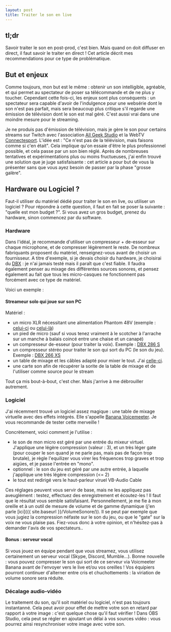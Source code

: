 ```yaml
---
layout: post
title: Traiter le son en live
---
```


## tl;dr
Savoir traiter le son en post-prod, c'est bien. Mais quand on doit diffuser en direct, il faut savoir le traiter en direct ! Cet article décrit mes recommendations pour ce type de problématique.

## But et enjeux
Comme toujours, mon but est le même : obtenir un son intelligible, agréable, et qui permet au spectateur de poser sa télécommande et de ne plus y toucher. Cependant cette fois-ci, les enjeux sont plus conséquents : un spectateur sera capable d'avoir de l'indulgence pour une websérie dont le son n'est pas parfait, mais sera beaucoup plus critique s'il regarde une émission de télévision dont le son est mal géré. C'est aussi vrai dans une moindre mesure pour le streaming.

Je ne produis pas d'émission de télévision, mais je gère le son pour certains streams sur Twitch avec l'association [All Geek Studio](https://www.facebook.com/AllGeekStudio/) et la WebTV [Connectesport](https://www.twitch.tv/connectesport). L'idée est : "Ce n'est pas de la télévision, mais faisons comme si c'en était". Cela implique qu'on essaie d'être le plus professionnel possible, et cela passe par un son bien réglé. Après de nombreuses tentatives et expérimentations plus ou moins fructueuses, j'ai enfin trouvé une solution que je juge satisfaisante : cet article a pour but de vous la présenter sans que vous ayez besoin de passer par la phase "grosse galère".

## Hardware ou Logiciel ?
Faut-il utiliser du matériel dédié pour traiter le son en live, ou utiliser un logiciel ? Pour répondre à cette question, il faut en fait se poser la suivante : "quelle est mon budget ?". Si vous avez un gros budget, prenez du hardware, sinon commencez par du software.

### Hardware
Dans l'idéal, je recommande d'utiliser un compresseur + de-esseur sur chaque microphone, et de compresser légèrement le reste. De nombreux fabriquants proposent du matériel, renseignez-vous avant de choisir un fournisseur. A titre d'exemple, si je devais choisir du hardware, je choisirai du [DBX](https://www.thomann.de/fr/dbx_compresseurs_gates_de_esser.html?viewMode=block) : je n'ai jamais testé mais il paraît que c'est fiable.
Il faudra également penser au mixage des différentes sources sonores, et pensez également au fait que tous les micro-casques ne fonctionnent pas forcément avec ce type de matériel.

Voici un exemple : 
#### Streameur solo qui joue sur son PC
Matériel : 
* un micro XLR nécessitant une alimentation Phantom 48V (exemple : [celui-ci](https://www.thomann.de/fr/blue_yeti_studio.htm) ou [celui-là](https://www.thomann.de/fr/studio_projects_b3.htm))
* un pied de micro (sauf si vous tenez vraiment à le scotcher à l'arrache sur un manche à balais coincé entre une chaise et un canapé)
* un compresseur de-esseur (pour traiter la voix). Exemple : [DBX 286 S](https://www.thomann.de/fr/dbx_286_s.htm)
* un compresseur stéréo pour traiter le son qui sort du PC (le son du jeu). Exemple : [DBX 266 XS](https://www.thomann.de/fr/dbx_266_xs.htm)
* un table de mixage et les câbles adapté pour mixer le tout. J'ai [celle-ci](https://www.thomann.de/fr/alto_zmx_862.htm).
* une carte son afin de récupérer la sorite de la table de mixage et de l'utiliser comme source pour le stream

Tout ça mis bout-à-bout, c'est cher. Mais j'arrive à me débrouiller autrement.
### Logiciel
J'ai récemment trouvé un logiciel assez magique : une table de mixage virtuelle avec des effets intégrés. Elle s'appelle [Banana Voicemeeter](http://vb-audio.pagesperso-orange.fr/Voicemeeter/banana.htm). Je vous recommande de tester cette merveille ! 

Concrètement, voici comment je l'utilise : 
* le son de mon micro est géré par une entrée du mixeur virtuel. J'applique une légère compression (valeur : 3), et un très léger gate (pour couper le son quand je ne parle pas, mais pas de façon trop brutale), je règle l'equilizer vous virer les fréquences trop graves et trop aigües, et je passe l'entrée en "mono".
* optionnel : le son du jeu est géré par une autre entrée, à laquelle j'applique une très légère compression (<= 2)
* le tout est redirigé vers le haut-parleur viruel VB-Audio Cable

Ces réglages peuvent vous servir de base, mais ne les appliquez pas aveuglément : testez, effectuez des enregistrement et écoutez-les ! Il faut que le résultat vous semble satisfaisant. Personnellement, je me fie à mon oreille et à un outil de mesure de volume et de gamme dynamique (j'en parle [ici]({{ site.baseurl }}/VolumeSonore/)). Il se peut par exemple que vous jugiez la compression néfaste sur le son du jeu, ou que le "gate" sur la voix ne vous plaise pas. Fiez-vous donc à votre opinion, et n'hésitez-pas à demander l'avis de vos spectateurs..

#### Bonus : serveur vocal
Si vous jouez en équipe pendant que vous streamez, vous utilisez certainement un serveur vocal (Skype, Discord, Mumble...). Bonne nouvelle : vous pouvez compresser le son qui sort de ce serveur via Voicmeeter Banana avant de l'envoyer vers le live et/ou vos oreilles ! Vos équipiers pourront continuer d'alterner entre cris et chuchottements : la viriation de volume sonore sera réduite.

### Décalage audio-vidéo
Le traitement du son, qu'il soit matériel ou logiciel, n'est pas toujours instantanné. Cela peut avoir pour effet de mettre votre son en retard par rapport à votre image : c'est quelque chose qu'il faut vérifier ! Dans OBS Studio, cela peut se régler en ajoutant un délai à vos sources vidéo : vous pourrez ainsi resynchroniser votre image avec votre son.
